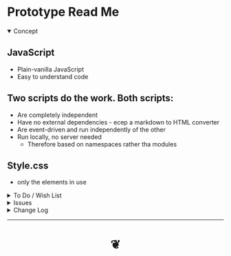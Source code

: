 
<span style=display:none; >[You are now in a GitHub source code view - click this link to view Read Me file as a web page]( https://pushme-pullyou.github.io/templates-01/tootoo-light/v-0-00/prototypes/prototype/#README.md "View file as a web page." ) </span>

# Prototype Read Me


<details open >
<summary>Concept</summary>

## JavaScript

* Plain-vanilla JavaScript
* Easy to understand code

## Two scripts do the work. Both scripts:

* Are completely independent
* Have no external dependencies - ecep a markdown to HTML converter
* Are event-driven and run independently of the other
* Run locally, no server needed
	* Therefore based on namespaces rather tha modules

## Style.css

* only the elements in use


</details>


<details>
<summary>To Do / Wish List</summary>


</details>

<details>
<summary>Issues</summary>




</details>

<details>
<summary>Change Log</summary>

### 2019-11-07 ~ Theo

* First commit

</details>

***

# <center title="hello!" ><a href=javascript:window.scrollTo(0,0); style=text-decoration:none; > ❦ </a></center>
